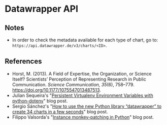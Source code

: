 # Datawrapper API

## Notes

- In order to check the metadata available for each type of chart, go to: `https://api.datawrapper.de/v3/charts/<ID>`.

## References

- Horst, M. (2013). A Field of Expertise, the Organization, or Science Itself? Scientists’ Perception of Representing Research in Public Communication. _Science Communication, 35_(6), 758–779. https://doi.org/10.1177/1075547013487513.
- Julian Sequeira's "[Persistent Virtualenv Environment Variables with python-dotenv](https://pybit.es/persistent-environment-variables.html)" blog post.
- Sergio Sánchez's "[How to use the new Python library “datawrapper” to create 34 charts in a few seconds](https://blog.datawrapper.de/datawrapper-python-package/)" blog post.
- Filippo Valsorda's "[Instance monkey-patching in Python](https://filippo.io/instance-monkey-patching-in-python/)" blog post.
